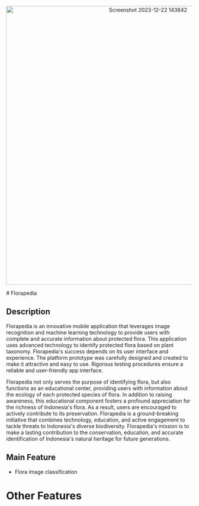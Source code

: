 <p align="center">
<img width="750" align="center" alt="Screenshot 2023-12-22 143842" src="https://github.com/CH2-PS376/.github/assets/121041485/edf36b21-cacf-4530-9fb6-9b623d277122">
</p>
# Florapedia

## Description
Florapedia is an innovative mobile application that leverages image recognition and machine learning technology to provide users with complete and accurate information about protected flora. This application uses advanced technology to identify protected flora based on plant taxonomy. Florapedia's success depends on its user interface and experience. The platform prototype was carefully designed and created to make it attractive and easy to use. Rigorous testing procedures ensure a reliable and user-friendly app interface.

Florapedia not only serves the purpose of identifying flora, but also functions as an educational center, providing users with information about the ecology of each protected species of flora. In addition to raising awareness, this educational component fosters a profound appreciation for the richness of Indonesia's flora. As a result, users are encouraged to actively contribute to its preservation. Florapedia is a ground-breaking initiative that combines technology, education, and active engagement to tackle threats to Indonesia's diverse biodiversity. Florapedia's mission is to make a lasting contribution to the conservation, education, and accurate identification of Indonesia's natural heritage for future generations.

## Main Feature
- Flora image classification

# Other Features
